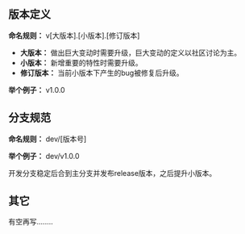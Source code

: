 ## 版本定义
**命名规则：** v[大版本].[小版本].[修订版本]
 - **大版本：** 做出巨大变动时需要升级，巨大变动的定义以社区讨论为主。
 - **小版本：** 新增重要的特性时需要升级。
 - **修订版本：** 当前小版本下产生的bug被修复后升级。

**举个例子：** v1.0.0 

## 分支规范
**命名规则：** dev/[版本号]

**举个例子：** dev/v1.0.0

开发分支稳定后合到主分支并发布release版本，之后提升小版本。

## 其它
有空再写........

